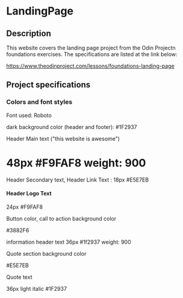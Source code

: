 # LandingPage

## Description 

This website covers the landing page project from the Odin Projectn foundations exercises. The specifications are listed at the link below: 

https://www.theodinproject.com/lessons/foundations-landing-page

## Project specifications 

### Colors and font styles 

Font used: Roboto 

dark background color (header and footer): #1F2937

Header Main text ("this website is awesome")

# 48px #F9FAF8 weight: 900

Header Secondary text, Header Link Text : 18px #E5E7EB 

#### Header Logo Text 

24px #F9FAF8

Button color, call to action background color 

#3882F6 

information header text 
36px #1f2937 weight: 900

Quote section background color 

#E5E7EB 

Quote text 

36px light italic #1F2937 

